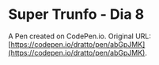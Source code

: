 # Super Trunfo - Dia 8

A Pen created on CodePen.io. Original URL: [https://codepen.io/dratto/pen/abGpJMK](https://codepen.io/dratto/pen/abGpJMK).

